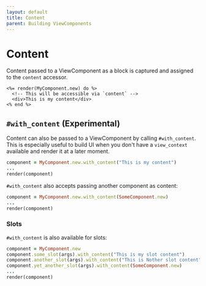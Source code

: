 ```yaml
---
layout: default
title: Content
parent: Building ViewComponents
---
```


# Content

Content passed to a ViewComponent as a block is captured and assigned to the `content` accessor.

```erb
<%= render(MyComponent.new) do %>
  <!-- This will be accessible via `content` -->
  <div>This is my content</div>
<% end %>
```

## `#with_content` (Experimental)

Content can also be passed to a ViewComponent by calling `#with_content`. This is especially useful to build UI when you don't have a `view_context` available and render it at a later moment.

```rb
component = MyComponent.new.with_content("This is my content")
...
render(component)
```

`#with_content` also accepts passing another component as content:

```rb
component = MyComponent.new.with_content(SomeComponent.new)
...
render(component)
```

### Slots

`#with_content` is also available for slots:

```rb
component = MyComponent.new
component.some_slot(args).with_content("This is my slot content")
component.another_slot(args).with_content("This is Nother slot content")
component.yet_another_slot(args).with_content(SomeComponent.new)
...
render(component)
```
